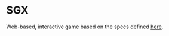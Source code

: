 # SGX

Web-based, interactive game based on the specs defined [here](https://github.com/OpeOnikute/project-ideas-and-specs/blob/master/ideas/sgx/sgx.md).

